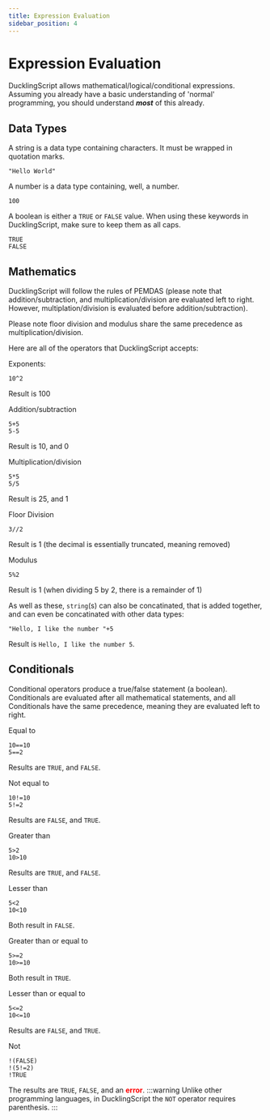 ```yaml
---
title: Expression Evaluation
sidebar_position: 4
---
```


# Expression Evaluation
DucklingScript allows mathematical/logical/conditional expressions. Assuming you already have a basic understanding of 'normal' programming, you should understand ***most*** of this already.

## Data Types
A string is a data type containing characters. It must be wrapped in quotation marks.
```
"Hello World"
```
A number is a data type containing, well, a number.
```
100
```

A boolean is either a `TRUE` or `FALSE` value. When using these keywords in DucklingScript, make sure to keep them as all caps.
```
TRUE
FALSE
```

## Mathematics
DucklingScript will follow the rules of PEMDAS (please note that addition/subtraction, and multiplication/division are evaluated left to right. However, multiplation/division is evaluated before addition/subtraction).

Please note floor division and modulus share the same precedence as multiplication/division.

Here are all of the operators that DucklingScript accepts:

Exponents:
```
10^2
```
Result is 100

Addition/subtraction
```
5+5
5-5
```
Result is 10, and 0

Multiplication/division
```
5*5
5/5
```
Result is 25, and 1

Floor Division
```
3//2
```
Result is 1 (the decimal is essentially truncated, meaning removed)

Modulus
```
5%2
```
Result is 1 (when dividing 5 by 2, there is a remainder of 1)

As well as these, `string`(s) can also be concatinated, that is added together, and can even be concatinated with other data types:
```
"Hello, I like the number "+5
```
Result is `Hello, I like the number 5`.

## Conditionals
Conditional operators produce a true/false statement (a boolean). Conditionals are evaluated after all mathematical statements, and all Conditionals have the same precedence, meaning they are evaluated left to right.

Equal to
```
10==10
5==2
```
Results are `TRUE`, and `FALSE`.

Not equal to
```
10!=10
5!=2
```
Results are `FALSE`, and `TRUE`.

Greater than
```
5>2
10>10
```
Results are `TRUE`, and `FALSE`.

Lesser than
```
5<2
10<10
```
Both result in `FALSE`.

Greater than or equal to
```
5>=2
10>=10
```
Both result in `TRUE`.

Lesser than or equal to
```
5<=2
10<=10
```
Results are `FALSE`, and `TRUE`.

Not
```
!(FALSE)
!(5!=2)
!TRUE
```
The results are `TRUE`, `FALSE`, and an <font color="red">**error**</font>.
:::warning
Unlike other programming languages, in DucklingScript the `NOT` operator requires parenthesis.
:::